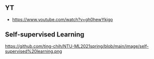 ## YT  
  * https://www.youtube.com/watch?v=gh0hewYkjgo  
## Self-supervised Learning  
https://github.com/ting-chih/NTU-ML2021spring/blob/main/image/self-supervised%20learning.png
